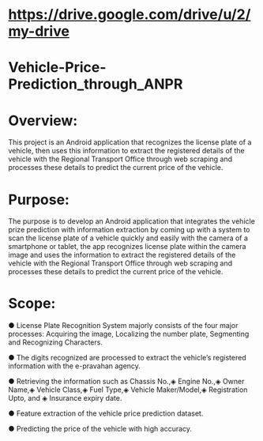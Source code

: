 # https://drive.google.com/drive/u/2/my-drive

# Vehicle-Price-Prediction_through_ANPR
    


# Overview:
This project is an Android application that recognizes the license plate of a vehicle, then uses this information to extract the registered details of the vehicle with the Regional Transport Office through web scraping and processes these details to predict the current price of the vehicle.

# Purpose:
The purpose is to develop an Android application that integrates the vehicle prize prediction with information extraction by coming up with a system to scan the license plate of a vehicle quickly and easily with the camera of a smartphone or tablet, the app recognizes license plate within the camera image and uses the information to extract the registered details of the vehicle with the Regional Transport Office through web scraping and processes these details to predict the current price of the vehicle.

# Scope:
● License Plate Recognition System majorly consists of the four major processes: Acquiring
the image, Localizing the number plate, Segmenting and Recognizing Characters.

● The digits recognized are processed to extract the vehicle’s registered information with the e-pravahan agency.

● Retrieving the information such as Chassis No.,◈ Engine No.,◈ Owner Name,◈ Vehicle
Class,◈ Fuel Type,◈ Vehicle Maker/Model,◈ Registration Upto, and ◈ Insurance expiry date.

● Feature extraction of the vehicle price prediction dataset.

● Predicting the price of the vehicle with high accuracy.
